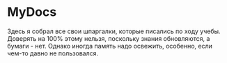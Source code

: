 # MyDocs
Здесь я собрал все свои шпаргалки, которые писались по ходу учебы. 
Доверять на 100% этому нельзя, поскольку знания обновляются, а бумаги - нет.
Однако иногда память надо освежить, особенно, если чем-то давно не пользовался.

